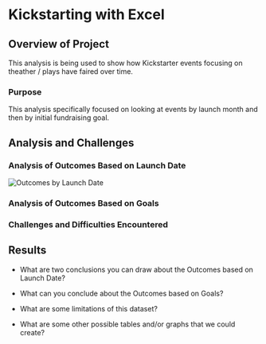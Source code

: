 # Kickstarting with Excel

## Overview of Project
This analysis is being used to show how Kickstarter events focusing on theather / plays have faired over time. 
 
### Purpose
This analysis specifically focused on looking at events by launch month and then by initial fundraising goal.  

## Analysis and Challenges

### Analysis of Outcomes Based on Launch Date

![Outcomes by Launch Date](C:\Users\ethomas33\Desktop\Class\Module1\Numberofeventsbymonth.png)

### Analysis of Outcomes Based on Goals

### Challenges and Difficulties Encountered

## Results

- What are two conclusions you can draw about the Outcomes based on Launch Date?

- What can you conclude about the Outcomes based on Goals?

- What are some limitations of this dataset?

- What are some other possible tables and/or graphs that we could create?
